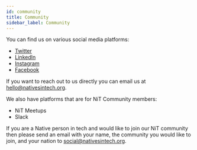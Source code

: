 ```yaml
---
id: community
title: Community
sidebar_label: Community
---
```


You can find us on various social media platforms:

- [Twitter](https://twitter.com/nativesintech)
- [LinkedIn](https://linkedin.com/company/natives-in-tech)
- [Instagram](https://www.instagram.com/nativesintech/)
- [Facebook](https://facebook.com/nativesintech)

If you want to reach out to us directly you can email us at [hello@nativesintech.org](mailto:hello@nativesintech.org).

We also have platforms that are for NiT Community members:

- NiT Meetups
- Slack

If you are a Native person in tech and would like to join our NiT community then please send an email with your name, the community you would like to join, and your nation to [social@nativesintech.org](mailto:social@nativesintech.org).
